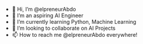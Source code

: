 - 👋 Hi, I’m @elpreneurAbdo
- 👀 I’m an aspiring AI Engineer
- 🌱 I’m currently learning Python, Machine Learning
- 💞️ I’m looking to collaborate on AI Projects
- 📫 How to reach me @elpreneurAbdo everywhere! 

<!---
elpreneurAbdo/elpreneurAbdo is a ✨ special ✨ repository because its `README.md` (this file) appears on your GitHub profile.
You can click the Preview link to take a look at your changes.
--->
